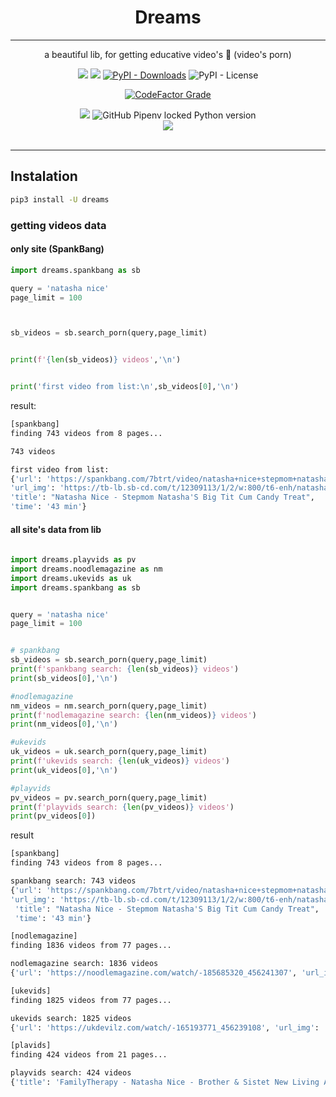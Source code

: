 <!-- <img  height='200px' width='460px' src='https://raw.githubusercontent.com/reinanbr/dreams/main/img/logo.png'>
<br> -->
<div align='center'>
<h1>Dreams</h1>
<hr>
<p> a beautiful lib, for getting educative video's 🍑 (video's porn)</p>
<a href='https://pypi.org/project/dreams/'><img src='https://img.shields.io/pypi/v/dreams'></a>
<a href='#'><img src='https://img.shields.io/pypi/wheel/dreams'></a>
<a href='#'><img alt="PyPI - Downloads" src="https://img.shields.io/pypi/dm/dreams"></a>
<img alt="PyPI - License" src="https://img.shields.io/pypi/l/dreams?color=orange">

<a href='#'><img alt="CodeFactor Grade" src="https://img.shields.io/codefactor/grade/github/reinanbr/dreams?logo=codefactor">
</a>


<img src='https://img.shields.io/badge/system-linux%20%7C%20deb-brightgreen'>

<img alt="GitHub Pipenv locked Python version" src="https://img.shields.io/github/pipenv/locked/python-version/reinanbr/dreams">


<!-- redes sociais -->
<br/>
<a href='https://instagram.com/reysofts/'><img src='https://shields.io/badge/insta-reysofts-darkviolet?logo=instagram&style=flat'></a>
</div>

<br>

<hr>

## Instalation
```sh
pip3 install -U dreams
```

### getting videos data
#### only site (SpankBang)
```py
import dreams.spankbang as sb

query = 'natasha nice'
page_limit = 100



sb_videos = sb.search_porn(query,page_limit)


print(f'{len(sb_videos)} videos','\n')


print('first video from list:\n',sb_videos[0],'\n')

```
result:
```sh
[spankbang]
finding 743 videos from 8 pages...

743 videos

first video from list:
{'url': 'https://spankbang.com/7btrt/video/natasha+nice+stepmom+natasha+s+big+tit+cum+candy+treat', 
'url_img': 'https://tb-lb.sb-cd.com/t/12309113/1/2/w:800/t6-enh/natasha-nice-stepmom-natasha.jpg', 
'title': "Natasha Nice - Stepmom Natasha'S Big Tit Cum Candy Treat", 
'time': '43 min'} 

```

#### all site's data from lib

```py
 
import dreams.playvids as pv
import dreams.noodlemagazine as nm
import dreams.ukevids as uk
import dreams.spankbang as sb


query = 'natasha nice'
page_limit = 100


# spankbang
sb_videos = sb.search_porn(query,page_limit)
print(f'spankbang search: {len(sb_videos)} videos')
print(sb_videos[0],'\n')

#nodlemagazine
nm_videos = nm.search_porn(query,page_limit)
print(f'nodlemagazine search: {len(nm_videos)} videos')
print(nm_videos[0],'\n')

#ukevids
uk_videos = uk.search_porn(query,page_limit)
print(f'ukevids search: {len(uk_videos)} videos')
print(uk_videos[0],'\n')

#playvids
pv_videos = pv.search_porn(query,page_limit)
print(f'playvids search: {len(pv_videos)} videos')
print(pv_videos[0])

```
result
```sh
[spankbang]
finding 743 videos from 8 pages...

spankbang search: 743 videos
{'url': 'https://spankbang.com/7btrt/video/natasha+nice+stepmom+natasha+s+big+tit+cum+candy+treat', 
'url_img': 'https://tb-lb.sb-cd.com/t/12309113/1/2/w:800/t6-enh/natasha-nice-stepmom-natasha.jpg',
 'title': "Natasha Nice - Stepmom Natasha'S Big Tit Cum Candy Treat", 
 'time': '43 min'} 

[nodlemagazine]
finding 1836 videos from 77 pages...

nodlemagazine search: 1836 videos
{'url': 'https://noodlemagazine.com/watch/-185685320_456241307', 'url_img': 'https://sun9-69.userapi.com/IGcjNOFDr5ZdMzaBphzTVbY3yHFgjTKtHrNjow/D5lJjhTt3p4.jpg', 'title': "Step mom natasha's big tits cum candy treat natasha nice familyxxx 2022 new porn milf big ass sex hd taboo incest pov", 'time': ' 43:06'} 

[ukevids]
finding 1825 videos from 77 pages...

ukevids search: 1825 videos
{'url': 'https://ukdevilz.com/watch/-165193771_456239108', 'url_img': 'https://sun9-66.userapi.com/c845123/v845123080/699f2/42fyF8MAdjU.jpg', 'title': 'Xandra sixx, darcie dolce, natasha nice (sorority initiation) sex porno', 'time': ' 31:58'} 

[plavids]
finding 424 videos from 21 pages...

playvids search: 424 videos
{'title': 'FamilyTherapy - Natasha Nice - Brother & Sistet New Living Arrangement', 'duration': '49:20', 'imgUrl': 'https://cdn-img1.playvids.com/thumbs/262/2624984/1483_m.jpg', 'url': 'https://www.playvids.com/Rkpy16IW7EX/familytherapy-natasha-nice-brother-sistet-new-living-arrangement', 'dur': 2960}
```



